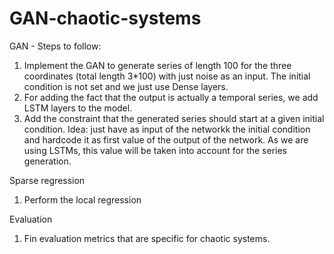 # GAN-chaotic-systems

GAN - Steps to follow:

1) Implement the GAN to generate series of length 100 for the three coordinates (total length 3*100) with just noise as an input. The initial condition is not set and we just use Dense layers.
2) For adding the fact that the output is actually a temporal series, we add LSTM layers to the model.
3) Add the constraint that the generated series should start at a given initial condition. Idea: just have as input of the networkk the initial condition and hardcode it as first value of the output of the network. As we are using LSTMs, this value will be taken into account for the series generation.

Sparse regression

1) Perform the local regression

Evaluation 

1) Fin evaluation metrics that are specific for chaotic systems.
